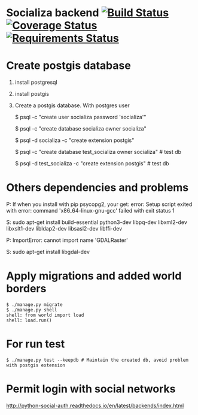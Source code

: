 # Socializa backend [![Build Status](https://travis-ci.org/wadobo/socializa.svg?branch=master)](https://travis-ci.org/wadobo/socializa) [![Coverage Status](https://coveralls.io/repos/github/wadobo/socializa/badge.svg?branch=master)](https://coveralls.io/github/wadobo/socializa?branch=master) [![Requirements Status](https://requires.io/github/wadobo/socializa/requirements.svg?branch=master)](https://requires.io/github/wadobo/socializa/requirements/?branch=master)

# Create postgis database

1. install postgresql
2. install postgis

3. Create a postgis database. With postgres user
    
    $ psql -c "create user socializa password 'socializa'"
    
    $ psql -c "create database socializa owner socializa"
    
    $ psql -d socializa -c "create extension postgis"
    
    $ psql -c "create database test_socializa owner socializa" # test db
    
    $ psql -d test_socializa -c "create extension postgis" # test db

# Others dependencies and problems

P: If when you install with pip psycopg2, your get: error: Setup script exited with error: command 'x86_64-linux-gnu-gcc' failed with exit status 1

S: sudo apt-get install build-essential python3-dev libpq-dev libxml2-dev libxslt1-dev libldap2-dev libsasl2-dev libffi-dev

P: ImportError: cannot import name 'GDALRaster'

S: sudo apt-get install libgdal-dev

# Apply migrations and added world borders

    $ ./manage.py migrate
    $ ./manage.py shell
    shell: from world import load
    shell: load.run()

# For run test

    $ ./manage.py test --keepdb # Maintain the created db, avoid problem with postgis extension

# Permit login with social networks

http://python-social-auth.readthedocs.io/en/latest/backends/index.html
